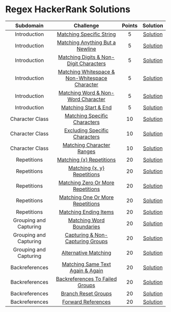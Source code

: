 # Regex HackerRank Solutions

|   Subdomain  	|          Challenge          	| Points 	| Solution 	|
|:------------:	|:---------------------------:	|:------:	|:--------:	|
| Introduction 	| [Matching Specific String](https://www.hackerrank.com/challenges/matching-specific-string/problem?]) 	|   5   	| [Solution](https://github.com/KOrfanakis/HackerRank-Solutions/blob/main/Regex/01-Introduction/01-Matching_Specific_String.py) 	|
| Introduction 	| [Matching Anything But a Newline](https://www.hackerrank.com/challenges/matching-anything-but-new-line/problem?]) 	|   5   	| [Solution](https://github.com/KOrfanakis/HackerRank-Solutions/blob/main/Regex/01-Introduction/02-Matching_Anything_But_a_Newline.py) 	|
| Introduction 	| [Matching Digits & Non-Digit Characters](https://www.hackerrank.com/challenges/matching-digits-non-digit-character/problem?]) 	|   5   	| [Solution](https://github.com/KOrfanakis/HackerRank-Solutions/blob/main/Regex/01-Introduction/03-Matching_Digits_%26_Non-Digit_Characters.py) 	|
| Introduction 	| [Matching Whitespace & Non-Whitespace Character](https://www.hackerrank.com/challenges/matching-whitespace-non-whitespace-character/problem?]) 	|   5   	| [Solution](https://github.com/KOrfanakis/HackerRank-Solutions/blob/main/Regex/01-Introduction/04-Matching_Whitespace_%26_Non-Whitespace_Character.py) 	|
| Introduction 	| [Matching Word & Non-Word Character](https://www.hackerrank.com/challenges/matching-word-non-word/problem?]) 	|   5   	| [Solution](https://github.com/KOrfanakis/HackerRank-Solutions/blob/main/Regex/01-Introduction/05-Matching_Word_%26_Non-Word_Character.py) 	|
| Introduction 	| [Matching Start & End](https://www.hackerrank.com/challenges/matching-start-end/problem?]) 	|   5   	| [Solution](https://github.com/KOrfanakis/HackerRank-Solutions/blob/main/Regex/01-Introduction/06-Matching_Start_%26_End.py) 	|
| Character Class 	| [Matching Specific Characters](https://www.hackerrank.com/challenges/matching-specific-characters/problem) 	|   10   	| [Solution](https://github.com/KOrfanakis/HackerRank-Solutions/blob/main/Regex/02-Character_Class/07-Matching_Specific_Characters.py) 	|
| Character Class 	| [Excluding Specific Characters](https://www.hackerrank.com/challenges/excluding-specific-characters/problem) 	|   10   	| [Solution](https://github.com/KOrfanakis/HackerRank-Solutions/blob/main/Regex/02-Character_Class/08-Excluding_Specific_Characters.py) 	|
| Character Class 	| [Matching Character Ranges](https://www.hackerrank.com/challenges/matching-range-of-characters/problem) 	|   10   	| [Solution](https://github.com/KOrfanakis/HackerRank-Solutions/blob/main/Regex/02-Character_Class/09-Matching_Character_Ranges.py) 	|
| Repetitions 	| [Matching {x} Repetitions](https://www.hackerrank.com/challenges/matching-x-repetitions/problem) 	|   20   	| [Solution](https://github.com/KOrfanakis/HackerRank-Solutions/blob/main/Regex/03-Repetitions/10-Matching_%7Bx%7D_Repetitions.py) 	|
| Repetitions 	| [Matching {x, y} Repetitions](https://www.hackerrank.com/challenges/matching-x-y-repetitions/problem) 	|   20   	| [Solution](https://github.com/KOrfanakis/HackerRank-Solutions/blob/main/Regex/03-Repetitions/11-Matching_%7Bx%2Cy%7D_Repetitions.py) 	|
| Repetitions 	| [Matching Zero Or More Repetitions](https://www.hackerrank.com/challenges/matching-zero-or-more-repetitions/problem) 	|   20   	| [Solution](https://github.com/KOrfanakis/HackerRank-Solutions/blob/main/Regex/03-Repetitions/12-Matching_Zero_Or_More_Repetitions.py) 	|
| Repetitions 	| [Matching One Or More Repetitions](https://www.hackerrank.com/challenges/matching-one-or-more-repititions/problem) 	|   20   	| [Solution](https://github.com/KOrfanakis/HackerRank-Solutions/blob/main/Regex/03-Repetitions/13-Matching_One_Or_More_Repetitions.py) 	|
| Repetitions 	| [Matching Ending Items](https://www.hackerrank.com/challenges/matching-ending-items/problem) 	|   20   	| [Solution](https://github.com/KOrfanakis/HackerRank-Solutions/blob/main/Regex/03-Repetitions/14-Matching_Ending_Items.py) 	|
| Grouping and Capturing 	| [Matching Word Boundaries](https://www.hackerrank.com/challenges/matching-word-boundaries/problem) 	|   20   	| [Solution](https://github.com/KOrfanakis/HackerRank-Solutions/blob/main/Regex/04-Grouping_and_Capturing/15-Matching_Word_Boundaries.py) 	|
| Grouping and Capturing 	| [Capturing & Non-Capturing Groups](https://www.hackerrank.com/challenges/capturing-non-capturing-groups/problem) 	|   20   	| [Solution](https://github.com/KOrfanakis/HackerRank-Solutions/blob/main/Regex/04-Grouping_and_Capturing/16-Capturing_%26_Non-Capturing_Groups.py) 	|
| Grouping and Capturing 	| [Alternative Matching](https://www.hackerrank.com/challenges/alternative-matching/problem) 	|   20   	| [Solution](https://github.com/KOrfanakis/HackerRank-Solutions/blob/main/Regex/04-Grouping_and_Capturing/17-Alternative_Matching.py) 	|
| Backreferences 	| [Matching Same Text Again & Again](https://www.hackerrank.com/challenges/matching-same-text-again-again/problem) 	|   20   	| [Solution](https://github.com/KOrfanakis/HackerRank-Solutions/blob/main/Regex/05-Backreferences/18-Matching_Same_Text_Again_%26_Again.py) 	|
| Backreferences 	| [Backreferences To Failed Groups](https://www.hackerrank.com/challenges/backreferences-to-failed-groups/problem) 	|   20   	| [Solution](https://github.com/KOrfanakis/HackerRank-Solutions/blob/main/Regex/05-Backreferences/19-Backreferences_To_Failed_Groups.py) 	|
| Backreferences 	| [Branch Reset Groups](https://www.hackerrank.com/challenges/branch-reset-groups/problem) 	|   20   	| [Solution](https://github.com/KOrfanakis/HackerRank-Solutions/blob/main/Regex/05-Backreferences/20-Branch_Reset_Groups.php) 	|
| Backreferences 	| [Forward References](https://www.hackerrank.com/challenges/forward-references/problem) 	|   20   	| [Solution](https://github.com/KOrfanakis/HackerRank-Solutions/blob/main/Regex/05-Backreferences/21-Forward_References.php) 	|
